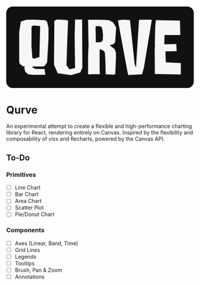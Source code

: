 <p align="center">
  <img src="./logo.png" alt="Qurve Logo" />
</p>

# Qurve

An experimental attempt to create a flexible and high-performance charting library for React, rendering entirely on Canvas. Inspired by the flexibility and composability of visx and Recharts, powered by the Canvas API.

## To-Do

### Primitives
- [ ] Line Chart
- [ ] Bar Chart
- [ ] Area Chart
- [ ] Scatter Plot
- [ ] Pie/Donut Chart

### Components
- [ ] Axes (Linear, Band, Time)
- [ ] Grid Lines
- [ ] Legends
- [ ] Tooltips
- [ ] Brush, Pan & Zoom
- [ ] Annotations
